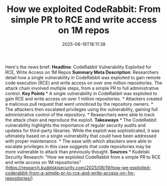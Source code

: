 ﻿---
title: "How we exploited CodeRabbit: From simple PR to RCE and write access on 1M repos"
date: "2025-08-19T18:11:38"
category: "Markets"
summary: ""
slug: "how we exploited coderabbit from simple pr to rce and write "
source_urls:
  - "https://research.kudelskisecurity.com/2025/08/19/how-we-exploited-coderabbit-from-a-simple-pr-to-rce-and-write-access-on-1m-repositories/"
seo:
  title: "How we exploited CodeRabbit: From simple PR to RCE and write access on 1M repos | Hash n Hedge"
  description: ""
  keywords: ["news", "markets", "brief"]
---
Here's the news brief:  **Headline**: CodeRabbit Vulnerability Exploited for RCE, Write Access on 1M Repos  **Summary Meta Description**: Researchers detail how a single vulnerability in CodeRabbit was exploited to gain remote code execution (RCE) and write access on over one million repositories. The attack chain involved multiple steps, from a simple PR to full administrative control.  **Key Points**  * A single vulnerability in CodeRabbit was exploited to gain RCE and write access on over 1 million repositories. * Attackers created a malicious pull request that went unnoticed by the repository owners. * The attackers then escalated privileges using the vulnerability, gaining full administrative control of the repository. * Researchers were able to track the attack chain and reproduce the exploit.  **Takeaways**  * The CodeRabbit vulnerability highlights the importance of regular security audits and updates for third-party libraries. While the exploit was sophisticated, it was ultimately based on a single vulnerability that could have been addressed with proper maintenance. * The ease with which attackers were able to escalate privileges in this case suggests that code repositories may be more vulnerable to attack than previously thought.  **Sources**  * Kudelski Security Research: "How we exploited CodeRabbit from a simple PR to RCE and write access on 1M repositories" (https://research.kudelskisecurity.com/2025/08/19/how-we-exploited-coderabbit-from-a-simple-pr-to-rce-and-write-access-on-1m-repositories/) 

